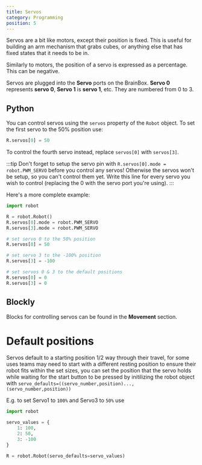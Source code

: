 ```yaml
---
title: Servos
category: Programming
position: 5
---
```

Servos are a bit like motors, except their position is fixed. This is useful for building an arm mechanism that grabs cubes, or anything else that has fixed states that it needs to be in.

Similarly to motors, the position of a servo is expressed as a percentage. This can be negative.

Servos are plugged into the **Servo** ports on the BrainBox. **Servo 0** represents **servo 0**, **Servo 1** is **servo 1**, etc. They are numbered from 0 to 3.

## Python

You can control servos using the `servos` property of the `Robot` object. To set the first servo to the 50% position use:

```python
R.servos[0] = 50
```

To control the fourth servo instead, replace `servos[0]` with `servos[3]`.

:::tip
Don't forget to setup the servo pin with `R.servos[0].mode = robot.PWM_SERVO` before you control any servos! Otherwise the servos won't be setup, so you can't control them yet. Write this line for every servo you wish to control (replacing the 0 with the servo port you're using).
:::

Here's a more complete example:

```python
import robot

R = robot.Robot()
R.servos[0].mode = robot.PWM_SERVO
R.servos[3].mode = robot.PWM_SERVO

# set servo 0 to the 50% position
R.servos[0] = 50

# set servo 3 to the -100% position
R.servos[3] = -100

# set servos 0 & 3 to the default positions
R.servos[0] = 0
R.servos[3] = 0
```

## Blockly

Blocks for controlling servos can be found in the **Movement** section.

# Default positions

Servos default to a starting position 1/2 way through their travel, for some uses teams may need to start with a different resting position to ensure their robot fits within the set sizes, you can set the position that the servo holds while waiting for the start button to be pressed by initilizing the robot object with `servo_defaults=((servo_number,position)...,(servo_number,position))`

E.g. to set Servo1 to `100%` and Servo3 to `50%` use
```python
import robot

servo_values = {
    1: 100,
    2: 50,
    3: -100
}

R = robot.Robot(servo_defaults=servo_values)
```

